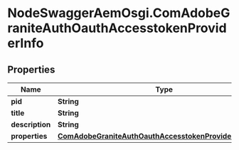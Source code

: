 # NodeSwaggerAemOsgi.ComAdobeGraniteAuthOauthAccesstokenProviderInfo

## Properties
Name | Type | Description | Notes
------------ | ------------- | ------------- | -------------
**pid** | **String** |  | [optional] 
**title** | **String** |  | [optional] 
**description** | **String** |  | [optional] 
**properties** | [**ComAdobeGraniteAuthOauthAccesstokenProviderProperties**](ComAdobeGraniteAuthOauthAccesstokenProviderProperties.md) |  | [optional] 


